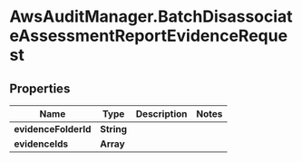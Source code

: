 # AwsAuditManager.BatchDisassociateAssessmentReportEvidenceRequest

## Properties

Name | Type | Description | Notes
------------ | ------------- | ------------- | -------------
**evidenceFolderId** | **String** |  | 
**evidenceIds** | **Array** |  | 


